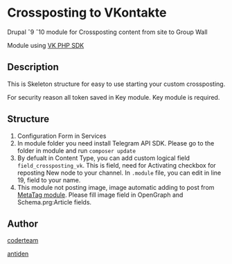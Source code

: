 # Crossposting to VKontakte

Drupal ˆ9 ˆ10 module for Crossposting content from site to Group Wall

Module using [VK PHP SDK](https://dev.vk.com/sdk/php)

## Description

This is Skeleton structure for easy to use starting your custom crossposting.

For security reason all token saved in Key module. Key module is required.

## Structure

1. Configuration Form in Services
2. In module folder you need install Telegram API SDK. Please go to the folder in module and run `composer update`
3. By defualt in Content Type, you can add custom logical field `field_crossposting_vk`. This is field, need for Activating checkbox for reposting New node to your channel. In `.module` file, you can edit in line 19, field to your name.
4. This module not posting image, image automatic adding to post from [MetaTag module](https://www.drupal.org/project/metatag). Please fill image field in OpenGraph and Schema.prg:Article fields.

## Author

[coderteam](https://coderteam.ru)

[antiden](https://antiden.ru)
